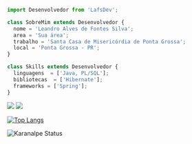 ```js
import Desenvolvedor from 'LafsDev';

class SobreMim extends Desenvolvedor {
  nome = 'Leandro Alves de Fontes Silva';
  area = 'Sua área';
  trabalho = 'Santa Casa de Misericórdia de Ponta Grossa';
  local = 'Ponta Grossa - PR';
}

class Skills extends Desenvolvedor {
  linguagens  = ['Java, PL/SQL'];
  bibliotecas  = ['Hibernate'];
  frameworks = ['Spring'];
}
```

<p align="left">
  <a href="mailto:lafs.dev@gmail.com" alt="Gmail">
  <img src="https://img.shields.io/badge/-Gmail-FF0000?style=flat-square&labelColor=FF0000&logo=gmail&logoColor=white&link=lafs.dev@gmail.com" /></a>

  <a href="https://www.linkedin.com/in/lafs/" alt="Linkedin">
  <img src="https://img.shields.io/badge/-Linkedin-0e76a8?style=flat-square&logo=Linkedin&logoColor=white&link=https://www.linkedin.com/in/lafs/" /></a>
  
  <a>[![Top Langs](https://github-readme-stats.vercel.app/api/top-langs/?username=lafsdev&layout=compact)](https://github.com/lafsdev/github-readme-stats) </a>

<a>![Karanalpe Status](https://github-readme-stats.vercel.app/api?username=lafsdev&show_icons=true) </a>
</p>  




